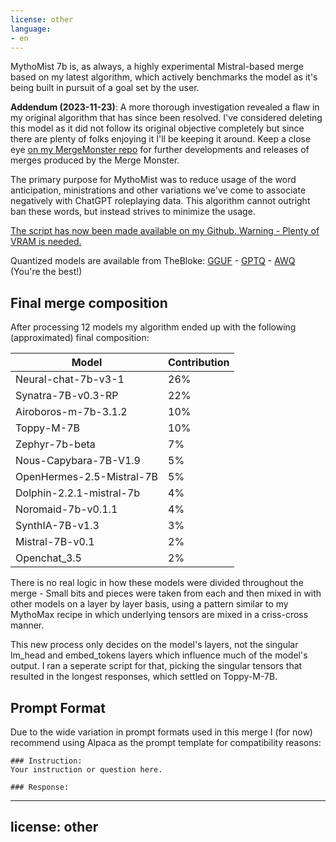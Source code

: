 ```yaml
---
license: other
language:
- en
---
```

MythoMist 7b is, as always, a highly experimental Mistral-based merge based on my latest algorithm, which actively benchmarks the model as it's being built in pursuit of a goal set by the user.

**Addendum (2023-11-23)**: A more thorough investigation revealed a flaw in my original algorithm that has since been resolved. I've considered deleting this model as it did not follow its original objective completely but since there are plenty of folks enjoying it I'll be keeping it around. Keep a close eye [on my MergeMonster repo](https://huggingface.co/Gryphe/MergeMonster) for further developments and releases of merges produced by the Merge Monster.

The primary purpose for MythoMist was to reduce usage of the word anticipation, ministrations and other variations we've come to associate negatively with ChatGPT roleplaying data. This algorithm cannot outright ban these words, but instead strives to minimize the usage.

[The script has now been made available on my Github. Warning - Plenty of VRAM is needed.](https://github.com/Gryphe/MergeMonster/)

Quantized models are available from TheBloke: [GGUF](https://huggingface.co/TheBloke/MythoMist-7B-GGUF) - [GPTQ](https://huggingface.co/TheBloke/MythoMist-7B-GPTQ) - [AWQ](https://huggingface.co/TheBloke/MythoMist-7B-AWQ) (You're the best!)

## Final merge composition

After processing 12 models my algorithm ended up with the following (approximated) final composition:

| Model                    | Contribution |
|--------------------------|--------------|
| Neural-chat-7b-v3-1      | 26%          |
| Synatra-7B-v0.3-RP       | 22%          |
| Airoboros-m-7b-3.1.2     | 10%          |
| Toppy-M-7B               | 10%          |
| Zephyr-7b-beta           | 7%           |
| Nous-Capybara-7B-V1.9    | 5%           |
| OpenHermes-2.5-Mistral-7B| 5%           |
| Dolphin-2.2.1-mistral-7b | 4%           |
| Noromaid-7b-v0.1.1       | 4%           |
| SynthIA-7B-v1.3          | 3%           |
| Mistral-7B-v0.1          | 2%           |
| Openchat_3.5             | 2%           |

There is no real logic in how these models were divided throughout the merge - Small bits and pieces were taken from each and then mixed in with other models on a layer by layer basis, using a pattern similar to my MythoMax recipe in which underlying tensors are mixed in a criss-cross manner.

This new process only decides on the model's layers, not the singular lm_head and embed_tokens layers which influence much of the model's output. I ran a seperate script for that, picking the singular tensors that resulted in the longest responses, which settled on Toppy-M-7B.

## Prompt Format

Due to the wide variation in prompt formats used in this merge I (for now) recommend using Alpaca as the prompt template for compatibility reasons:
```
### Instruction:
Your instruction or question here.

### Response:
```

---
license: other
---